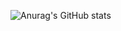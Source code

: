 ![Anurag's GitHub stats](https://github-readme-stats.vercel.app/api?username=mibi88&show_icons=true&theme=graywhite)
